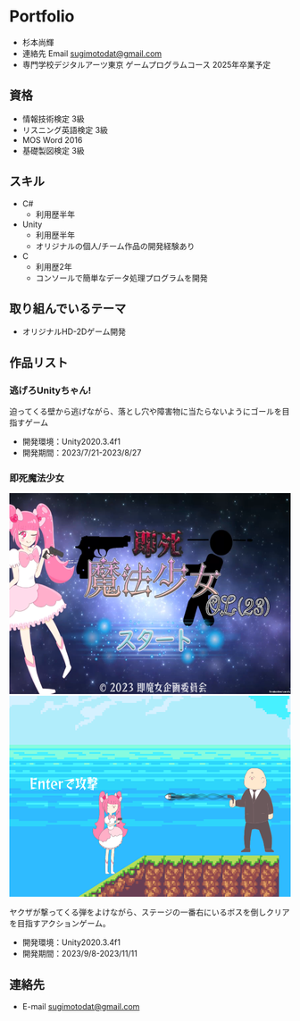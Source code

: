 # Portfolio

- 杉本尚輝
- 連絡先 Email [sugimotodat@gmail.com](mailto:sugimotodat@gmail.com)
- 専門学校デジタルアーツ東京 ゲームプログラムコース 2025年卒業予定

## 資格
- 情報技術検定 3級
- リスニング英語検定 3級
- MOS Word 2016
- 基礎製図検定 3級

## スキル
- C#
  - 利用歴半年
- Unity
  - 利用歴半年
  - オリジナルの個人/チーム作品の開発経験あり
- C
  - 利用歴2年
  - コンソールで簡単なデータ処理プログラムを開発

## 取り組んでいるテーマ
- オリジナルHD-2Dゲーム開発

## 作品リスト

### 逃げろUnityちゃん!


迫ってくる壁から逃げながら、落とし穴や障害物に当たらないようにゴールを目指すゲーム

- 開発環境：Unity2020.3.4f1
- 開発期間：2023/7/21-2023/8/27
### 即死魔法少女
<img src="images/majo_title.png" alt="即魔女" style="height: 360px">

<img src="images/majo_play.png" alt="即魔女" style="height: 360px">

ヤクザが撃ってくる弾をよけながら、ステージの一番右にいるボスを倒しクリアを目指すアクションゲーム。

- 開発環境：Unity2020.3.4f1
- 開発期間：2023/9/8-2023/11/11

## 連絡先
- E-mail [sugimotodat@gmail.com](mailto:sugimotodat@gmail.com)